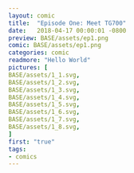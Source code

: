 ```yaml
---
layout: comic
title:  "Episode One: Meet TG700"
date:   2018-04-17 00:00:01 -0800
preview: BASE/assets/ep1.png
comic: BASE/assets/ep1.png
categories: comic
readmore: "Hello World"
pictures: [
BASE/assets/1_1.svg,
BASE/assets/1_2.svg,
BASE/assets/1_3.svg,
BASE/assets/1_4.svg,
BASE/assets/1_5.svg,
BASE/assets/1_6.svg,
BASE/assets/1_7.svg,
BASE/assets/1_8.svg,
]
first: "true"
tags:
- comics
---
```

